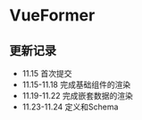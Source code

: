 # VueFormer

## 更新记录

- 11.15 首次提交
- 11.15-11.18 完成基础组件的渲染
- 11.19-11.22 完成嵌套数据的渲染
- 11.23-11.24 定义和Schema
